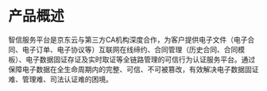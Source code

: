 # 产品概述

智信服务平台是京东云与第三方CA机构深度合作，为客户提供电子文件（电子合同、电子订单、电子协议等）互联网在线缔约、合同管理（历史合同、合同模板）、电子数据固证存证及实时取证等全链路管理的可信行为认证服务平台。通过保障电子数据在全生命周期内的完整、可信、不可被篡改，有效解决电子数据固证难、管理难、司法认证难的困境。
